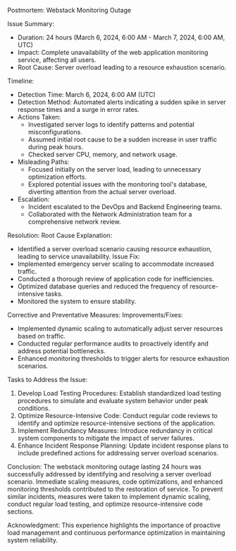 Postmortem: Webstack Monitoring Outage





Issue Summary:
- Duration: 24 hours (March 6, 2024, 6:00 AM - March 7, 2024, 6:00 AM, UTC)
- Impact: Complete unavailability of the web application monitoring service, affecting all users.
- Root Cause: Server overload leading to a resource exhaustion scenario.

Timeline:
- Detection Time: March 6, 2024, 6:00 AM (UTC)
- Detection Method: Automated alerts indicating a sudden spike in server response times and a surge in error rates.
- Actions Taken:
  - Investigated server logs to identify patterns and potential misconfigurations.
  - Assumed initial root cause to be a sudden increase in user traffic during peak hours.
  - Checked server CPU, memory, and network usage.
- Misleading Paths:
  - Focused initially on the server load, leading to unnecessary optimization efforts.
  - Explored potential issues with the monitoring tool's database, diverting attention from the actual server overload.
- Escalation:
  - Incident escalated to the DevOps and Backend Engineering teams.
  - Collaborated with the Network Administration team for a comprehensive network review.

Resolution:
  Root Cause Explanation:
  - Identified a server overload scenario causing resource exhaustion, leading to service unavailability.
  Issue Fix:
  - Implemented emergency server scaling to accommodate increased traffic.
  - Conducted a thorough review of application code for inefficiencies.
  - Optimized database queries and reduced the frequency of resource-intensive tasks.
  - Monitored the system to ensure stability.

Corrective and Preventative Measures:
 Improvements/Fixes:
  - Implemented dynamic scaling to automatically adjust server resources based on traffic.
  - Conducted regular performance audits to proactively identify and address potential bottlenecks.
  - Enhanced monitoring thresholds to trigger alerts for resource exhaustion scenarios.

Tasks to Address the Issue:
  1. Develop Load Testing Procedures: Establish standardized load testing procedures to simulate and evaluate system behavior under peak conditions.
  2. Optimize Resource-Intensive Code: Conduct regular code reviews to identify and optimize resource-intensive sections of the application.
  3. Implement Redundancy Measures: Introduce redundancy in critical system components to mitigate the impact of server failures.
  4. Enhance Incident Response Planning: Update incident response plans to include predefined actions for addressing server overload scenarios.






Conclusion:
The webstack monitoring outage lasting 24 hours was successfully addressed by identifying and resolving a server overload scenario. Immediate scaling measures, code optimizations, and enhanced monitoring thresholds contributed to the restoration of service. To prevent similar incidents, measures were taken to implement dynamic scaling, conduct regular load testing, and optimize resource-intensive code sections.

Acknowledgment:
This experience highlights the importance of proactive load management and continuous performance optimization in maintaining system reliability.




